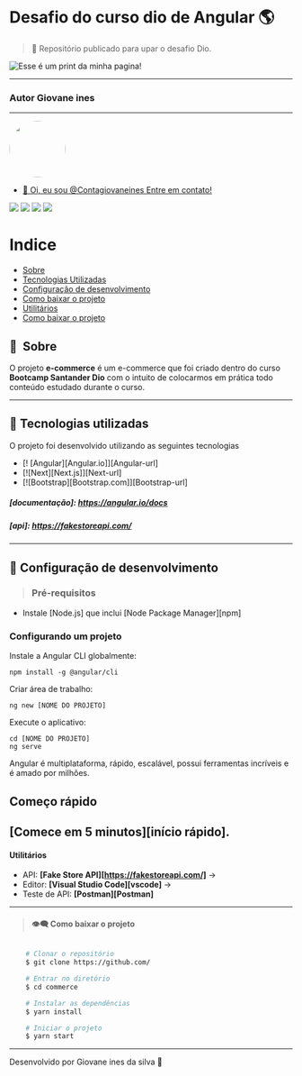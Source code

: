 # Desafio do curso dio de Angular :earth_americas:

> :milky_way: Repositório publicado para upar o desafio Dio.

![Esse é um print da minha pagina!](apresentacao.gif "Desafio Dio  Angular")

---

### Autor Giovane ines
---

<a href="www.linkedin.com/in/giovane-ines">
 <img style="border-radius: 50%;" src="https://avatars.githubusercontent.com/u/98582085?v=4" width="100px;" alt=""/>

 <br />

- 👋 Oi, eu sou @Contagiovaneines Entre em contato!

<div> 
  <a href="https://www.instagram.com/giovane_ines/" target="_blank"><img src="https://img.shields.io/badge/-Instagram-%23E4405F?style=for-the-badge&logo=instagram&logoColor=white" target="_blank"></a>
 	 <a href="https://discord.gg/CGTUYaED" target="_blank"><img src="https://img.shields.io/badge/Discord-7289DA?style=for-the-badge&logo=discord&logoColor=white" target="_blank"></a> 
  <a href = "mailto:contatogiovaneines@gmail.com"><img src="https://img.shields.io/badge/-Gmail-%23333?style=for-the-badge&logo=gmail&logoColor=white" target="_blank"></a>
  <a href="https://www.linkedin.com/in/giovane-ines-153173189/" target="_blank"><img src="https://img.shields.io/badge/-LinkedIn-%230077B5?style=for-the-badge&logo=linkedin&logoColor=white" target="_blank"></a> 
</div>

# Indice

- [Sobre](#-sobre)
- [Tecnologias Utilizadas](#-tecnologias-utilizadas)
- [Configuração de desenvolvimento](#-Configuração-de-desenvolvimento)
- [Como baixar o projeto](#-como-baixar-o-projeto)
- [Utilitários](#-Utilitários)
- [Como baixar o projeto](#-como-baixar-o-projeto)

## 🔖&nbsp; Sobre

O projeto **e-commerce** é um e-commerce que foi criado dentro do curso **Bootcamp Santander Dio** com o intuito de colocarmos em prática todo conteúdo estudado durante o curso.

---

## 🚀 Tecnologias utilizadas

O projeto foi desenvolvido utilizando as seguintes tecnologias

*  [! [Angular][Angular.io]][Angular-url]
*  [![Next][Next.js]][Next-url]
*  [![Bootstrap][Bootstrap.com]][Bootstrap-url]

##### [documentação]: https://angular.io/docs
##### [api]: https://fakestoreapi.com/

---
## :robot: Configuração de desenvolvimento

>### Pré-requisitos

- Instale [Node.js] que inclui [Node Package Manager][npm]

### Configurando um projeto

Instale a Angular CLI globalmente:

```
npm install -g @angular/cli
```

Criar área de trabalho:

```
ng new [NOME DO PROJETO]
```

Execute o aplicativo:

```
cd [NOME DO PROJETO]
ng serve
```

Angular é multiplataforma, rápido, escalável, possui ferramentas incríveis e é amado por milhões.

## Começo rápido

[Comece em 5 minutos][início rápido].
---

#### **Utilitários**


- API: **[Fake Store API][https://fakestoreapi.com/]** &rarr; 
- Editor: **[Visual Studio Code][vscode]** &rarr; 
- Teste de API: **[Postman][Postman]**



---
>#### 	:eye_speech_bubble: **Como baixar o projeto** 
```bash

    # Clonar o repositório
    $ git clone https://github.com/

    # Entrar no diretório
    $ cd commerce

    # Instalar as dependências
    $ yarn install

    # Iniciar o projeto
    $ yarn start
```

---


Desenvolvido  por Giovane ines da silva :milky_way: